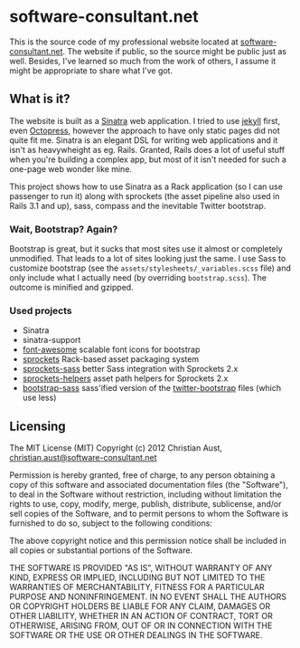 software-consultant.net
=======================

This is the source code of my professional website located at [software-consultant.net](http://software-consultant.net). The website if public, so the source might be public just as well. Besides, I've learned so much from the work of others, I assume it might be appropriate to share what I've got.

What is it?
-----------

The website is built as a [Sinatra](http://www.sinatrarb.com) web application. I tried to use [jekyll](https://github.com/mojombo/jekyll) first, even [Octopress](http://octopress.org), however the approach to have only static pages did not quite fit me. Sinatra is an elegant DSL for writing web applications and it isn't as heavywheight as eg. Rails. Granted, Rails does a lot of useful stuff when you're building a complex app, but most of it isn't needed for such a one-page web wonder like mine.

This project shows how to use Sinatra as a Rack application (so I can use passenger to run it) along with sprockets (the asset pipeline also used in Rails 3.1 and up), sass, compass and the inevitable Twitter bootstrap.

### Wait, Bootstrap? Again?

Bootstrap is great, but it sucks that most sites use it almost or completely unmodified. That leads to a lot of sites looking just the same. I use Sass to customize bootstrap (see the `assets/stylesheets/_variables.scss` file) and only include what I actually need (by overriding `bootstrap.scss`). The outcome is minified and gzipped.

### Used projects

* Sinatra
* sinatra-support
* [font-awesome](http://fortawesome.github.com/Font-Awesome/) scalable font icons for bootstrap
* [sprockets](https://github.com/sstephenson/sprockets) Rack-based asset packaging system
* [sprockets-sass](https://github.com/petebrowne/sprockets-sass) better Sass integration with Sprockets 2.x
* [sprockets-helpers](https://github.com/petebrowne/sprockets-helpers) asset path helpers for Sprockets 2.x
* [bootstrap-sass](https://github.com/thomas-mcdonald/bootstrap-sass) sass'ified version of the [twitter-bootstrap](http://twitter.github.com/bootstrap/) files (which use less)

Licensing
---------

The MIT License (MIT)
Copyright (c) 2012 Christian Aust, christian.aust@software-consultant.net

Permission is hereby granted, free of charge, to any person obtaining a copy of this software and associated documentation files (the "Software"), to deal in the Software without restriction, including without limitation the rights to use, copy, modify, merge, publish, distribute, sublicense, and/or sell copies of the Software, and to permit persons to whom the Software is furnished to do so, subject to the following conditions:

The above copyright notice and this permission notice shall be included in all copies or substantial portions of the Software.

THE SOFTWARE IS PROVIDED "AS IS", WITHOUT WARRANTY OF ANY KIND, EXPRESS OR IMPLIED, INCLUDING BUT NOT LIMITED TO THE WARRANTIES OF MERCHANTABILITY, FITNESS FOR A PARTICULAR PURPOSE AND NONINFRINGEMENT. IN NO EVENT SHALL THE AUTHORS OR COPYRIGHT HOLDERS BE LIABLE FOR ANY CLAIM, DAMAGES OR OTHER LIABILITY, WHETHER IN AN ACTION OF CONTRACT, TORT OR OTHERWISE, ARISING FROM, OUT OF OR IN CONNECTION WITH THE SOFTWARE OR THE USE OR OTHER DEALINGS IN THE SOFTWARE.

